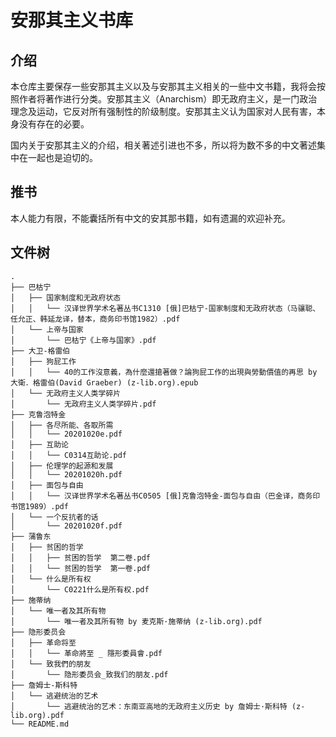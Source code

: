 # 安那其主义书库

## 介绍

本仓库主要保存一些安那其主义以及与安那其主义相关的一些中文书籍，我将会按照作者将著作进行分类。安那其主义（Anarchism）即无政府主义，是一门政治理念及运动，它反对所有强制性的阶级制度。安那其主义认为国家对人民有害，本身没有存在的必要。

国内关于安那其主义的介绍，相关著述引进也不多，所以将为数不多的中文著述集中在一起也是迫切的。

## 推书

本人能力有限，不能囊括所有中文的安其那书籍，如有遗漏的欢迎补充。

## 文件树

```
.
├── 巴枯宁
│   ├── 国家制度和无政府状态
│   │   └── 汉译世界学术名著丛书C1310 [俄]巴枯宁-国家制度和无政府状态（马骧聪、任允正、韩延龙译，替本，商务印书馆1982）.pdf
│   └── 上帝与国家
│       └── 巴枯宁《上帝与国家》.pdf
├── 大卫-格雷伯
│   ├── 狗屁工作
│   │   └── 40的工作沒意義，為什麼還搶著做？論狗屁工作的出現與勞動價值的再思 by 大衛．格雷伯(David Graeber) (z-lib.org).epub
│   └── 无政府主义人类学碎片
│       └── 无政府主义人类学碎片.pdf
├── 克鲁泡特金
│   ├── 各尽所能、各取所需
│   │   └── 20201020e.pdf
│   ├── 互助论
│   │   └── C0314互助论.pdf
│   ├── 伦理学的起源和发展
│   │   └── 20201020h.pdf
│   ├── 面包与自由
│   │   └── 汉译世界学术名著丛书C0505 [俄]克鲁泡特金-面包与自由（巴金译，商务印书馆1989）.pdf
│   └── 一个反抗者的话
│       └── 20201020f.pdf
├── 蒲鲁东
│   ├── 贫困的哲学
│   │   ├── 贫困的哲学  第二卷.pdf
│   │   └── 贫困的哲学  第一卷.pdf
│   └── 什么是所有权
│       └── C0221什么是所有权.pdf
├── 施蒂纳
│   └── 唯一者及其所有物
│       └── 唯一者及其所有物 by 麦克斯·施蒂纳 (z-lib.org).pdf
├── 隐形委员会
│   ├── 革命将至
│   │   └── 革命將至 _ 隱形委員會.pdf
│   └── 致我們的朋友
│       └── 隐形委员会_致我们的朋友.pdf
├── 詹姆士-斯科特
│   └── 逃避统治的艺术
│       └── 逃避统治的艺术：东南亚高地的无政府主义历史 by 詹姆士·斯科特 (z-lib.org).pdf
└── README.md
```
